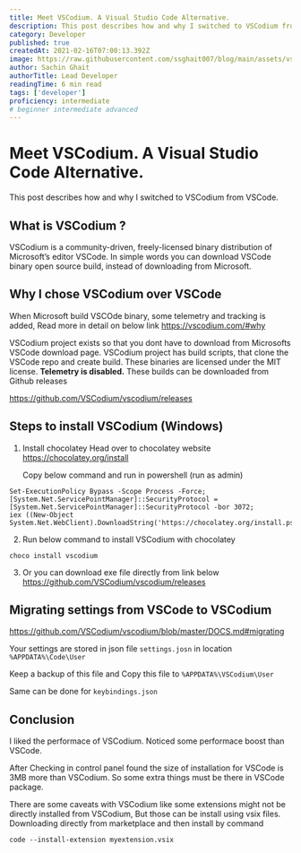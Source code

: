 ```yaml
---
title: Meet VSCodium. A Visual Studio Code Alternative.
description: This post describes how and why I switched to VSCodium from VSCode.
category: Developer
published: true
createdAt: 2021-02-16T07:00:13.392Z
image: https://raw.githubusercontent.com/ssghait007/blog/main/assets/vscodium.webp
author: Sachin Ghait
authorTitle: Lead Developer
readingTime: 6 min read
tags: ['developer']
proficiency: intermediate
# beginner intermediate advanced 
---
```


# Meet VSCodium. A Visual Studio Code Alternative.

This post describes how and why I switched to VSCodium from VSCode.

## What is VSCodium ?

VSCodium is a community-driven, freely-licensed binary distribution of Microsoft’s editor VSCode.
In simple words you can download VSCode binary open source build, instead of downloading from Microsoft.

## Why I chose VSCodium over VSCode

When Microsoft build VSCOde binary, some telemetry and tracking is added,
Read more in detail on below link
https://vscodium.com/#why

VSCodium project exists so that you dont have to download from Microsofts VSCode download page.
VSCodium project has build scripts, that clone the VSCode repo and create build.
These binaries are licensed under the MIT license. **Telemetry is disabled.**
These builds can be downloaded from Github releases

https://github.com/VSCodium/vscodium/releases

## Steps to install VSCodium (Windows)

1. Install chocolatey
   Head over to chocolatey website https://chocolatey.org/install

   Copy below command and run in powershell (run as admin)

```bash{1,3-5}
Set-ExecutionPolicy Bypass -Scope Process -Force;
[System.Net.ServicePointManager]::SecurityProtocol = [System.Net.ServicePointManager]::SecurityProtocol -bor 3072;
iex ((New-Object System.Net.WebClient).DownloadString('https://chocolatey.org/install.ps1'))
```

2. Run below command to install VSCodium with chocolatey

```bash{1,3-5}
choco install vscodium
```

3. Or you can download exe file directly from link below
   https://github.com/VSCodium/vscodium/releases

## Migrating settings from VSCode to VSCodium

https://github.com/VSCodium/vscodium/blob/master/DOCS.md#migrating

Your settings are stored in json file `settings.josn` in location `%APPDATA%\Code\User`

Keep a backup of this file and Copy this file to `%APPDATA%\VSCodium\User`

Same can be done for `keybindings.json`

## Conclusion

I liked the performace of VSCodium. Noticed some performace boost than VSCode.

After Checking in control panel found the size of installation for VSCode is 3MB more than VSCodium.
So some extra things must be there in VSCode package.

There are some caveats with VSCodium like some extensions might not be directly installed from VSCodium,
But those can be install using vsix files. Downloading directly from marketplace and then install by command

```
code --install-extension myextension.vsix
```
